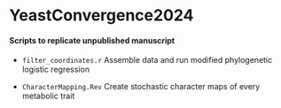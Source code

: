 # YeastConvergence2024

#### Scripts to replicate unpublished manuscript

- `filter_coordinates.r` Assemble data and run modified phylogenetic logistic regression 

- `CharacterMapping.Rev` Create stochastic character maps of every metabolic trait

